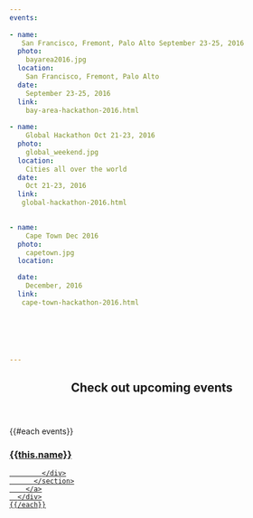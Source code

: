```yaml
---
events: 
   
- name:
   San Francisco, Fremont, Palo Alto September 23-25, 2016
  photo:
    bayarea2016.jpg  
  location:
    San Francisco, Fremont, Palo Alto 
  date:
    September 23-25, 2016
  link:
    bay-area-hackathon-2016.html        
    
- name:
    Global Hackathon Oct 21-23, 2016 
  photo:
    global_weekend.jpg
  location:
    Cities all over the world
  date:
    Oct 21-23, 2016 
  link:
   global-hackathon-2016.html  

   
- name:
    Cape Town Dec 2016
  photo:
    capetown.jpg
  location:

  date:
    December, 2016
  link:
   cape-town-hackathon-2016.html    



        
     

---
```



<section class="wrapper style3 container special-alt">
  <header class="major">
    <h2>Check out <strong>upcoming events</strong></h2>
  </header>
  <div class="row">
    {{#each events}}
      <div class="6u">
        <a href="{{this.link}}">
          <section class="event-image" style="background-image: url({{../assets}}/images/events/{{this.photo}});">
            <div class="image-overlay">
              <h3>{{this.name}}</h3>

            </div>
          </section>
        </a>
      </div>
    {{/each}}
  </div>
<!--
       <footer class="major">
        <ul class="buttons">
          <li><a href="#" class="button">See More</a></li>
        </ul>
      </footer>
      -->
</section>
